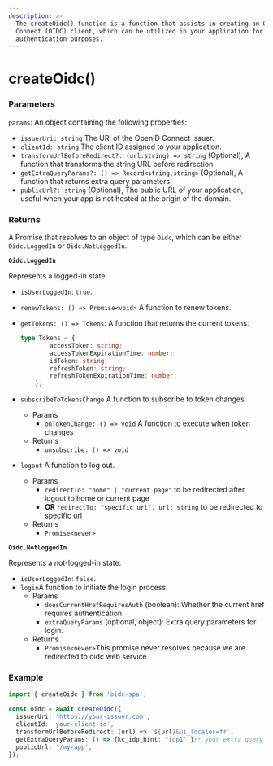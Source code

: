 ```yaml
---
description: >-
  The createOidc() function is a function that assists in creating an OpenID
  Connect (OIDC) client, which can be utilized in your application for
  authentication purposes.
---
```


# createOidc()

### Parameters

`params`: An object containing the following properties:

* `issuerUri: string` The URI of the OpenID Connect issuer.
* `clientId: string` The client ID assigned to your application.
* `transformUrlBeforeRedirect?: (url:string) => string`  (Optional), A function that transforms the string URL before redirection.
* `getExtraQueryParams?: () => Record<string,string>` (Optional), A function that returns extra query parameters.
* `publicUrl?: string`  (Optional), The public URL of your application, useful when your app is not hosted at the origin of the domain.



### Returns

A Promise that resolves to an object of type `Oidc`, which can be either `Oidc.LoggedIn` or `Oidc.NotLoggedIn`.

**`Oidc.LoggedIn`**

Represents a logged-in state.

* `isUserLoggedIn`: `true`.
* `renewTokens: () => Promise<void>` A function to renew tokens.
*   `getTokens: () => Tokens`: A function that returns the current tokens.

    ```typescript
    type Tokens = {
            accessToken: string;
            accessTokenExpirationTime: number;
            idToken: string;
            refreshToken: string;
            refreshTokenExpirationTime: number;
        };
    ```
* `subscribeToTokensChange` A function to subscribe to token changes.
  * Params&#x20;
    * `onTokenChange: () => void` A function to execute when token changes
  * Returns
    * `unsubscribe: () => void`
* `logout` A function to log out.
  * Params
    * `redirectTo: "home" | "current page"` to be redirected after logout to home or current page
    * **OR** `redirectTo: "specific url", url: string` to be redirected to specific url
  * Returns
    * `Promise<never>`

**`Oidc.NotLoggedIn`**

Represents a not-logged-in state.

* `isUserLoggedIn`: `false`.
* `login`A function to initiate the login process.
  * Params
    * `doesCurrentHrefRequiresAuth` (boolean): Whether the current href requires authentication.
    * `extraQueryParams` (optional, object): Extra query parameters for login.
  * Returns&#x20;
    * `Promise<never>`This promise never resolves because we are redirected to oidc web service&#x20;

### Example

```typescript
import { createOidc } from 'oidc-spa';

const oidc = await createOidc({
  issuerUri: 'https://your-issuer.com',
  clientId: 'your-client-id',
  transformUrlBeforeRedirect: (url) => `${url}&ui_locales=fr`,
  getExtraQueryParams: () => {kc_idp_hint: "idp1" }/* your extra query params */,
  publicUrl: '/my-app',
});
```
